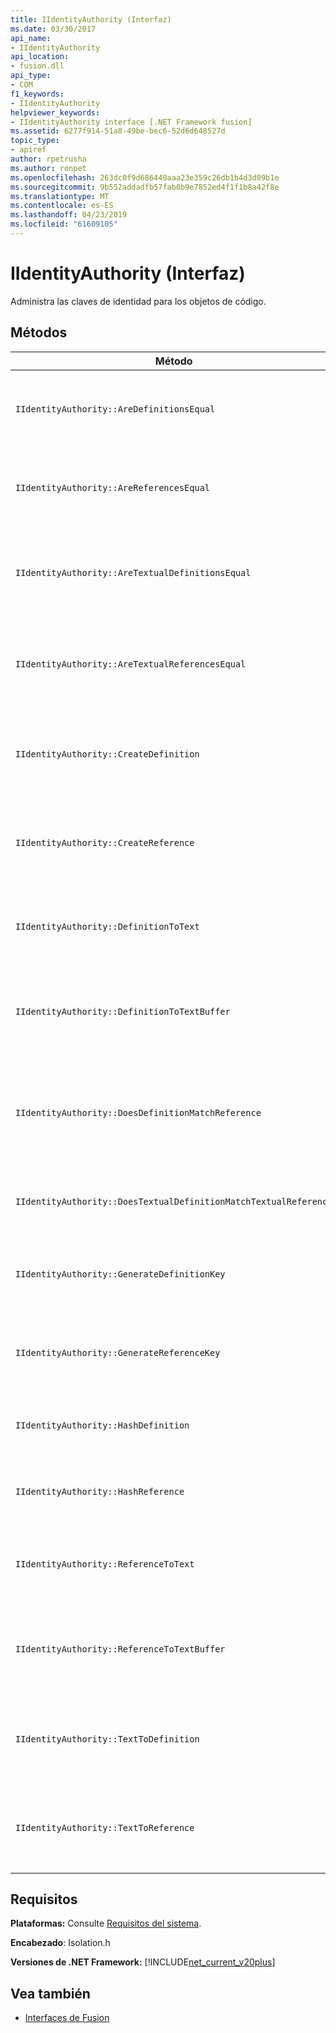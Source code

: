 ```yaml
---
title: IIdentityAuthority (Interfaz)
ms.date: 03/30/2017
api_name:
- IIdentityAuthority
api_location:
- fusion.dll
api_type:
- COM
f1_keywords:
- IIdentityAuthority
helpviewer_keywords:
- IIdentityAuthority interface [.NET Framework fusion]
ms.assetid: 6277f914-51a8-49be-bec6-52d6d648527d
topic_type:
- apiref
author: rpetrusha
ms.author: ronpet
ms.openlocfilehash: 263dc0f9d686440aaa23e359c26db1b4d3d09b1e
ms.sourcegitcommit: 9b552addadfb57fab0b9e7852ed4f1f1b8a42f8e
ms.translationtype: MT
ms.contentlocale: es-ES
ms.lasthandoff: 04/23/2019
ms.locfileid: "61609105"
---
```

# <a name="iidentityauthority-interface"></a>IIdentityAuthority (Interfaz)

Administra las claves de identidad para los objetos de código.

## <a name="methods"></a>Métodos

|Método|Descripción|
|------------|-----------------|
|`IIdentityAuthority::AreDefinitionsEqual`|Obtiene un valor que indica si los dos especifica [IDefinitionIdentity](../../../../docs/framework/unmanaged-api/fusion/idefinitionidentity-interface.md) instancias son iguales.|
|`IIdentityAuthority::AreReferencesEqual`|Obtiene un valor que indica si los dos especifica [IReferenceIdentity](../../../../docs/framework/unmanaged-api/fusion/ireferenceidentity-interface.md) instancias son iguales.|
|`IIdentityAuthority::AreTextualDefinitionsEqual`|Obtiene un valor que indica si las dos representaciones de identidad de definición de cadena especificada son iguales.|
|`IIdentityAuthority::AreTextualReferencesEqual`|Obtiene un valor que indica si las dos representaciones de identidad de referencia de la cadena especificada son iguales.|
|`IIdentityAuthority::CreateDefinition`|Obtiene un puntero a un nuevo `IDefinitionIdentity` instancia que representa el objeto de código en el ámbito actual.|
|`IIdentityAuthority::CreateReference`|Obtiene un puntero a un nuevo `IReferenceIdentity` instancia que representa el objeto de código en el ámbito actual.|
|`IIdentityAuthority::DefinitionToText`|Obtiene una versión de cadena con formato del elemento especificado `IDefinitionIdentity`.|
|`IIdentityAuthority::DefinitionToTextBuffer`|Llena el búfer de carácter ancho especificado con una versión de cadena del elemento especificado `IDefinitionIdentity`.|
|`IIdentityAuthority::DoesDefinitionMatchReference`|Obtiene un valor que indica si el texto especificado `IDefinitionIdentity` y `IReferenceIdentity` instancias hacen referencia al mismo objeto de código.|
|`IIdentityAuthority::DoesTextualDefinitionMatchTextualReference`|Obtiene un valor que indica si las cadenas especificadas hacen referencia al mismo objeto de código.|
|`IIdentityAuthority::GenerateDefinitionKey`|Obtiene un puntero a una clave de cadena recién creada para el elemento especificado `IDefinitionIdentity`.|
|`IIdentityAuthority::GenerateReferenceKey`|Obtiene un puntero a una clave de cadena recién creada para el elemento especificado `IReferenceIdentity`.|
|`IIdentityAuthority::HashDefinition`|Obtiene un valor hash para el elemento especificado `IDefinitionIdentity`.|
|`IIdentityAuthority::HashReference`|Obtiene un valor hash para el elemento especificado `IReferenceIdentity`.|
|`IIdentityAuthority::ReferenceToText`|Obtiene una versión de cadena con formato del elemento especificado `IReferenceIdentity`.|
|`IIdentityAuthority::ReferenceToTextBuffer`|Llena el búfer de carácter ancho especificado con una versión de cadena del elemento especificado `IReferenceIdentity`.|
|`IIdentityAuthority::TextToDefinition`|Obtiene un puntero de interfaz a un `IDefinitionIdentity` cadena con formato de instancia generado a partir de la especificada.|
|`IIdentityAuthority::TextToReference`|Obtiene un puntero de interfaz a un `IReferenceIdentity` cadena con formato de instancia generado a partir de la especificada.|

## <a name="requirements"></a>Requisitos

**Plataformas:** Consulte [Requisitos del sistema](../../../../docs/framework/get-started/system-requirements.md).

**Encabezado**: Isolation.h

**Versiones de .NET Framework:** [!INCLUDE[net_current_v20plus](../../../../includes/net-current-v20plus-md.md)]

## <a name="see-also"></a>Vea también

- [Interfaces de Fusion](../../../../docs/framework/unmanaged-api/fusion/fusion-interfaces.md)
